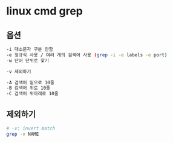 # linux cmd grep

## 옵션

```sh
-i 대소문자 구분 안함
-e 정규식 사용 / 여러 개의 검색어 사용 (grep -i -e labels -e port)
-w 단어 단위로 찾기

-v 제외하기

-A 검색어 밑으로 10줄
-B 검색어 위로 10줄
-C 검색어 위아래로 10줄
```

## 제외하기

```sh
# -v: invert match
grep -v NAME
```
